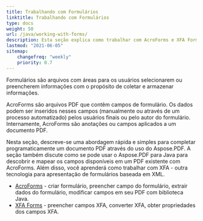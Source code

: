 ```yaml
---
title: Trabalhando com Formulários
linktitle: Trabalhando com Formulários
type: docs
weight: 50
url: /java/working-with-forms/
description: Esta seção explica como trabalhar com AcroForms e XFA Forms em seus documentos PDF com Aspose.PDF para Java.
lastmod: "2021-06-05"
sitemap:
    changefreq: "weekly"
    priority: 0.7
---
```


Formulários são arquivos com áreas para os usuários selecionarem ou preencherem informações com o propósito de coletar e armazenar informações.

AcroForms são arquivos PDF que contêm campos de formulário. Os dados podem ser inseridos nesses campos (manualmente ou através de um processo automatizado) pelos usuários finais ou pelo autor do formulário. Internamente, AcroForms são anotações ou campos aplicados a um documento PDF.

Nesta seção, descreve-se uma abordagem rápida e simples para completar programaticamente um documento PDF através do uso do Aspose.PDF.
 A seção também discute como se pode usar o Aspose.PDF para Java para descobrir e mapear os campos disponíveis em um PDF existente com AcroForms. Além disso, você aprenderá como trabalhar com XFA - outra tecnologia para apresentação de formulários baseada em XML.

- [AcroForms](/pdf/java/acroforms/) - criar formulário, preencher campo do formulário, extrair dados do formulário, modificar campos em seu PDF com biblioteca Java.
- [XFA Forms](/pdf/java/xfa-forms/) - preencher campos XFA, converter XFA, obter propriedades dos campos XFA.